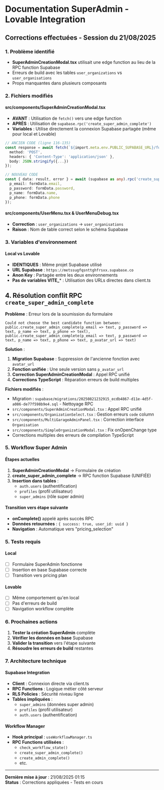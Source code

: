 # Documentation SuperAdmin - Lovable Integration

## Corrections effectuées - Session du 21/08/2025

### 1. Problème identifié
- **SuperAdminCreationModal.tsx** utilisait une edge function au lieu de la RPC function Supabase
- Erreurs de build avec les tables `user_organizations` vs `user_organisations`
- Props manquantes dans plusieurs composants

### 2. Fichiers modifiés

#### src/components/SuperAdminCreationModal.tsx
- **AVANT** : Utilisation de `fetch()` vers une edge function
- **APRÈS** : Utilisation de `supabase.rpc('create_super_admin_complete')`
- **Variables** : Utilise directement la connexion Supabase partagée (même pour local et Lovable)

```typescript
// ANCIEN CODE (ligne 116-135)
const response = await fetch(`${import.meta.env.PUBLIC_SUPABASE_URL}/functions/v1/setup-super-admin`, {
  method: 'POST',
  headers: { 'Content-Type': 'application/json' },
  body: JSON.stringify({...})
});

// NOUVEAU CODE
const { data: result, error } = await (supabase as any).rpc('create_super_admin_complete', {
  p_email: formData.email,
  p_password: formData.password,
  p_name: formData.name,
  p_phone: formData.phone
});
```

#### src/components/UserMenu.tsx & UserMenuDebug.tsx
- **Correction** : `user_organizations` → `user_organisations`
- **Raison** : Nom de table correct selon le schéma Supabase

### 3. Variables d'environnement

#### Local vs Lovable
- **IDENTIQUES** : Même projet Supabase utilisé
- **URL Supabase** : `https://metssugfqsnttghfrsxx.supabase.co`
- **Anon Key** : Partagée entre les deux environnements
- **Pas de variables VITE_*** : Utilisation des URLs directes dans client.ts

## 4. Résolution conflit RPC `create_super_admin_complete`

**Problème** : Erreur lors de la soumission du formulaire
```
Could not choose the best candidate function between: 
public.create_super_admin_complete(p_email => text, p_password => text, p_name => text, p_phone => text), 
public.create_super_admin_complete(p_email => text, p_password => text, p_name => text, p_phone => text, p_avatar_url => text)
```

**Solution** :
1. **Migration Supabase** : Suppression de l'ancienne fonction avec `avatar_url`
2. **Fonction unifiée** : Une seule version sans `p_avatar_url` 
3. **Correction SuperAdminCreationModal** : Appel RPC unifié
4. **Corrections TypeScript** : Réparation erreurs de build multiples

**Fichiers modifiés** :
- Migration : `supabase/migrations/20250821232915_ecdb4867-d11e-4d5f-a086-de77f598b9e4.sql` - Nettoyage RPC
- `src/components/SuperAdminCreationModal.tsx` : Appel RPC unifié
- `src/components/OrganizationSelect.tsx` : Gestion erreurs `code` column
- `src/components/MultiGarageAdminPanel.tsx` : Correction interface `Organisation`
- `src/components/SimpleOrganizationModal.tsx` : Fix onOpenChange type
- Corrections multiples des erreurs de compilation TypeScript

### 5. Workflow Super Admin

#### Étapes actuelles
1. **SuperAdminCreationModal** → Formulaire de création
2. **create_super_admin_complete** → RPC function Supabase (UNIFIÉE)
3. **Insertion dans tables** :
   - `auth.users` (authentification)
   - `profiles` (profil utilisateur)
   - `super_admins` (rôle super admin)

#### Transition vers étape suivante
- **onComplete()** appelé après succès RPC
- **Données retournées** : `{ success: true, user_id: uuid }`
- **Navigation** : Automatique vers "pricing_selection"

### 5. Tests requis

#### Local
- [ ] Formulaire SuperAdmin fonctionne
- [ ] Insertion en base Supabase correcte
- [ ] Transition vers pricing plan

#### Lovable
- [ ] Même comportement qu'en local
- [ ] Pas d'erreurs de build
- [ ] Navigation workflow complète

### 6. Prochaines actions

1. **Tester la création SuperAdmin** complète
2. **Vérifier les données en base** Supabase
3. **Valider la transition** vers l'étape suivante
4. **Résoudre les erreurs de build** restantes

### 7. Architecture technique

#### Supabase Integration
- **Client** : Connexion directe via client.ts
- **RPC Functions** : Logique métier côté serveur
- **RLS Policies** : Sécurité niveau ligne
- **Tables impliquées** :
  - `super_admins` (données super admin)
  - `profiles` (profil utilisateur)
  - `auth.users` (authentification)

#### Workflow Manager
- **Hook principal** : `useWorkflowManager.ts`
- **RPC Functions utilisées** :
  - `check_workflow_state()`
  - `create_super_admin_complete()`
  - `create_admin_complete()`
  - etc.

---

**Dernière mise à jour** : 21/08/2025 01:15  
**Status** : Corrections appliquées - Tests en cours